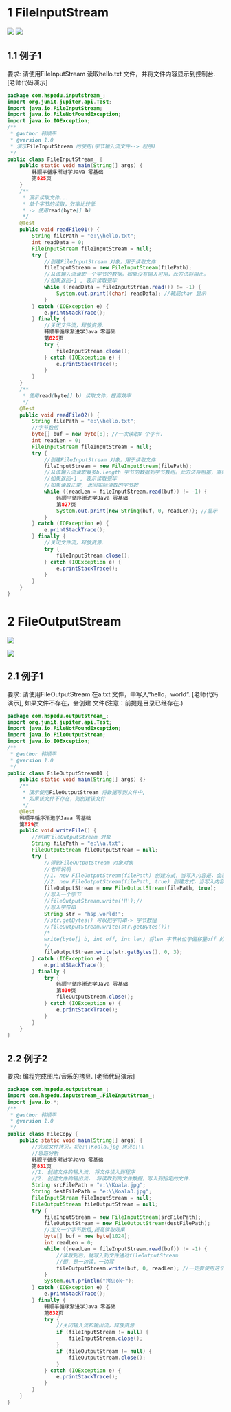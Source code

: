 
# 1 FileInputStream

![](https://img-blog.csdnimg.cn/8147e6930580495c819e3559ee11fc39.png?x-oss-process=image/watermark,type_d3F5LXplbmhlaQ,shadow_50,text_Q1NETiBA5aWI5pav5p2O5YWI55Sf,size_20,color_FFFFFF,t_70,g_se,x_16)
![](https://img-blog.csdnimg.cn/776c6876b8ec47778e437ed38afa7c20.png?x-oss-process=image/watermark,type_d3F5LXplbmhlaQ,shadow_50,text_Q1NETiBA5aWI5pav5p2O5YWI55Sf,size_20,color_FFFFFF,t_70,g_se,x_16)

## 1.1 例子1

要求: 请使用FileInputStream 读取hello.txt 文件，并将文件内容显示到控制台. [老师代码演示]

```java
package com.hspedu.inputstream_;
import org.junit.jupiter.api.Test;
import java.io.FileInputStream;
import java.io.FileNotFoundException;
import java.io.IOException;
/**
 * @author 韩顺平
 * @version 1.0
 * 演示FileInputStream 的使用(字节输入流文件--> 程序)
 */
public class FileInputStream_ {
    public static void main(String[] args) {
        韩顺平循序渐进学Java 零基础
        第825页
    }
    /**
     * 演示读取文件...
     * 单个字节的读取，效率比较低
     * -> 使用read(byte[] b)
     */
    @Test
    public void readFile01() {
        String filePath = "e:\\hello.txt";
        int readData = 0;
        FileInputStream fileInputStream = null;
        try {
            //创建FileInputStream 对象，用于读取文件
            fileInputStream = new FileInputStream(filePath);
            //从该输入流读取一个字节的数据。如果没有输入可用，此方法将阻止。
            //如果返回-1 , 表示读取完毕
            while ((readData = fileInputStream.read()) != -1) {
                System.out.print((char) readData); //转成char 显示
            }
        } catch (IOException e) {
            e.printStackTrace();
        } finally {
            //关闭文件流，释放资源.
            韩顺平循序渐进学Java 零基础
            第826页
            try {
                fileInputStream.close();
            } catch (IOException e) {
                e.printStackTrace();
            }
        }
    }
    /**
     * 使用read(byte[] b) 读取文件，提高效率
     */
    @Test
    public void readFile02() {
        String filePath = "e:\\hello.txt";
        //字节数组
        byte[] buf = new byte[8]; //一次读取8 个字节.
        int readLen = 0;
        FileInputStream fileInputStream = null;
        try {
            //创建FileInputStream 对象，用于读取文件
            fileInputStream = new FileInputStream(filePath);
            //从该输入流读取最多b.length 字节的数据到字节数组。此方法将阻塞，直到某些输入可用。
            //如果返回-1 , 表示读取完毕
            //如果读取正常, 返回实际读取的字节数
            while ((readLen = fileInputStream.read(buf)) != -1) {
                韩顺平循序渐进学Java 零基础
                第827页
                System.out.print(new String(buf, 0, readLen)); //显示
            }
        } catch (IOException e) {
            e.printStackTrace();
        } finally {
            //关闭文件流，释放资源.
            try {
                fileInputStream.close();
            } catch (IOException e) {
                e.printStackTrace();
            }
        }
    }
}
```

# 2 FileOutputStream

![](https://img-blog.csdnimg.cn/c3bab8c052574f8392a3fc41c9edda58.png?x-oss-process=image/watermark,type_d3F5LXplbmhlaQ,shadow_50,text_Q1NETiBA5aWI5pav5p2O5YWI55Sf,size_14,color_FFFFFF,t_70,g_se,x_16)


![](https://img-blog.csdnimg.cn/5f4038bf36ad44a59b67ab3bec745ef4.png?x-oss-process=image/watermark,type_d3F5LXplbmhlaQ,shadow_50,text_Q1NETiBA5aWI5pav5p2O5YWI55Sf,size_19,color_FFFFFF,t_70,g_se,x_16)


## 2.1 例子1

要求: 请使用FileOutputStream 在a.txt 文件，中写入“hello，world”. [老师代码演示], 如果文件不存在，会创建 文件(注意：前提是目录已经存在.)

```java
package com.hspedu.outputstream_;
import org.junit.jupiter.api.Test;
import java.io.FileNotFoundException;
import java.io.FileOutputStream;
import java.io.IOException;
/**
 * @author 韩顺平
 * @version 1.0
 */
public class FileOutputStream01 {
    public static void main(String[] args) {}
    /**
     * 演示使用FileOutputStream 将数据写到文件中,
     * 如果该文件不存在，则创建该文件
     */
    @Test
    韩顺平循序渐进学Java 零基础
    第829页
    public void writeFile() {
        //创建FileOutputStream 对象
        String filePath = "e:\\a.txt";
        FileOutputStream fileOutputStream = null;
        try {
            //得到FileOutputStream 对象对象
            //老师说明
            //1. new FileOutputStream(filePath) 创建方式，当写入内容是，会覆盖原来的内容
            //2. new FileOutputStream(filePath, true) 创建方式，当写入内容是，是追加到文件后面
            fileOutputStream = new FileOutputStream(filePath, true);
            //写入一个字节
            //fileOutputStream.write('H');//
            //写入字符串
            String str = "hsp,world!";
            //str.getBytes() 可以把字符串-> 字节数组
            //fileOutputStream.write(str.getBytes());
            /*
            write(byte[] b, int off, int len) 将len 字节从位于偏移量off 的指定字节数组写入此文件输出流
            */
            fileOutputStream.write(str.getBytes(), 0, 3);
        } catch (IOException e) {
            e.printStackTrace();
        } finally {
            try {
                韩顺平循序渐进学Java 零基础
                第830页
                fileOutputStream.close();
            } catch (IOException e) {
                e.printStackTrace();
            }
        }
    }
}
```


## 2.2 例子2
要求: 编程完成图片/音乐的拷贝. [老师代码演示]

```java
package com.hspedu.outputstream_;
import com.hspedu.inputstream_.FileInputStream_;
import java.io.*;
/**
 * @author 韩顺平
 * @version 1.0
 */
public class FileCopy {
    public static void main(String[] args) {
        //完成文件拷贝，将e:\\Koala.jpg 拷贝c:\\
        //思路分析
        韩顺平循序渐进学Java 零基础
        第831页
        //1. 创建文件的输入流, 将文件读入到程序
        //2. 创建文件的输出流， 将读取到的文件数据，写入到指定的文件.
        String srcFilePath = "e:\\Koala.jpg";
        String destFilePath = "e:\\Koala3.jpg";
        FileInputStream fileInputStream = null;
        FileOutputStream fileOutputStream = null;
        try {
            fileInputStream = new FileInputStream(srcFilePath);
            fileOutputStream = new FileOutputStream(destFilePath);
            //定义一个字节数组,提高读取效果
            byte[] buf = new byte[1024];
            int readLen = 0;
            while ((readLen = fileInputStream.read(buf)) != -1) {
                //读取到后，就写入到文件通过fileOutputStream
                //即，是一边读，一边写
                fileOutputStream.write(buf, 0, readLen); //一定要使用这个方法
            }
            System.out.println("拷贝ok~");
        } catch (IOException e) {
            e.printStackTrace();
        } finally {
            韩顺平循序渐进学Java 零基础
            第832页
            try {
                //关闭输入流和输出流，释放资源
                if (fileInputStream != null) {
                    fileInputStream.close();
                }
                if (fileOutputStream != null) {
                    fileOutputStream.close();
                }
            } catch (IOException e) {
                e.printStackTrace();
            }
        }
    }
}
```